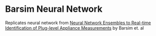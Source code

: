 # Barsim Neural Network

Replicates neural network from
[Neural Network Ensembles to Real-time Identification of Plug-level Appliance Measurements](https://pdfs.semanticscholar.org/fd6f/f3bbee4038c981262ba17af69b9e02b117d5.pdf)
by Barsim et. al

